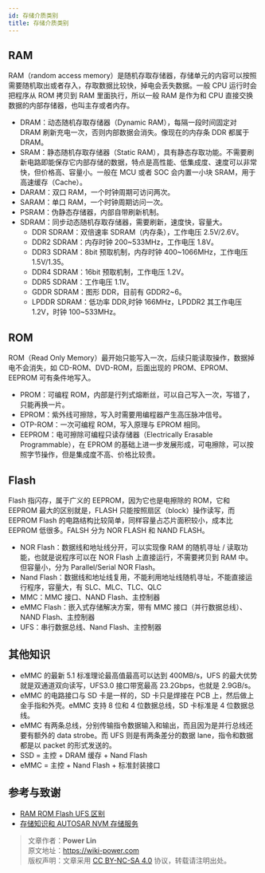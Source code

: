 ```yaml
---
id: 存储介质类别
title: 存储介质类别
---
```


## RAM

RAM（random access memory）是随机存取存储器，存储单元的内容可以按照需要随机取出或者存入，存取数据比较快，掉电会丢失数据。一般 CPU 运行时会把程序从 ROM 拷贝到 RAM 里面执行，所以一般 RAM 是作为和 CPU 直接交换数据的内部存储器，也叫主存或者内存。

- DRAM：动态随机存取存储器（Dynamic RAM），每隔一段时间固定对 DRAM 刷新充电一次，否则内部数据会消失。像现在的内存条 DDR 都属于 DRAM。
- SRAM：静态随机存取存储器（Static RAM），具有静态存取功能。不需要刷新电路即能保存它内部存储的数据，特点是高性能、低集成度、速度可以非常快，但价格高、容量小。一般在 MCU 或者 SOC 会内置一小块 SRAM，用于高速缓存（Cache）。
- DARAM：双口 RAM，一个时钟周期可访问两次。
- SARAM：单口 RAM，一个时钟周期访问一次。
- PSRAM：伪静态存储器，内部自带刷新机制。
- SDRAM：同步动态随机存取存储器，需要刷新，速度快，容量大。
  - DDR SDRAM：双倍速率 SDRAM（内存条），工作电压 2.5V/2.6V。
  - DDR2 SDRAM：内存时钟 200~533MHz，工作电压 1.8V。
  - DDR3 SDRAM：8bit 预取机制，内存时钟 400~1066MHz，工作电压 1.5V/1.35。
  - DDR4 SDRAM：16bit 预取机制，工作电压 1.2V。
  - DDR5 SDRAM：工作电压 1.1V。
  - GDDR SDRAM：图形 DDR，目前有 GDDR2~6。
  - LPDDR SDRAM：低功率 DDR,时钟 166MHz，LPDDR2 其工作电压 1.2V，时钟 100~533MHz。

## ROM

ROM（Read Only Memory）最开始只能写入一次，后续只能读取操作，数据掉电不会消失，如 CD-ROM、DVD-ROM，后面出现的 PROM、EPROM、EEPROM 可有条件地写入。

- PROM：可编程 ROM，内部是行列式熔断丝，可以自己写入一次，写错了，只能再换一片。
- EPROM：紫外线可擦除，写入时需要用编程器产生高压脉冲信号。
- OTP-ROM：一次可编程 ROM，写入原理与 EPROM 相同。
- EEPROM：电可擦除可编程只读存储器（Electrically Erasable Programmable），在 EPROM 的基础上进一步发展形成，可电擦除，可以按照字节操作，但是集成度不高、价格比较贵。

## Flash

Flash 指闪存，属于广义的 EEPROM，因为它也是电擦除的 ROM，它和 EEPROM 最大的区别就是，FLASH 只能按照扇区（block）操作读写，而 EEPROM Flash 的电路结构比较简单，同样容量占芯片面积较小，成本比 EEPROM 低很多。FALSH 分为 NOR FLASH 和 NAND FLASH。

- NOR Flash：数据线和地址线分开，可以实现像 RAM 的随机寻址 / 读取功能，也就是说程序可以在 NOR Flash 上直接运行，不需要拷贝到 RAM 中。但容量小，分为 Parallel/Serial NOR Flash。
- Nand Flash：数据线和地址线复用，不能利用地址线随机寻址，不能直接运行程序，容量大，有 SLC、MLC、TLC、QLC
- MMC：MMC 接口、NAND Flash、主控制器
- eMMC Flash：嵌入式存储解决方案，带有 MMC 接口（并行数据总线）、NAND Flash、主控制器
- UFS：串行数据总线、Nand Flash、主控制器

## 其他知识

- eMMC 的最新 5.1 标准理论最高值最高可以达到 400MB/s，UFS 的最大优势就是双通道双向读写，UFS3.0 接口带宽最高 23.2Gbps，也就是 2.9GB/s。
- eMMC 的电路接口与 SD 卡是一样的，SD 卡只是焊接在 PCB 上，然后做上金手指和外壳。eMMC 支持 8 位和 4 位数据总线，SD 卡标准是 4 位数据总线。
- eMMC 有两条总线，分别传输指令数据输入和输出，而且因为是并行总线还要有额外的 data strobe。而 UFS 则是有两条差分的数据 lane，指令和数据都是以 packet 的形式发送的。
- SSD = 主控 + DRAM 缓存 + Nand Flash
- eMMC = 主控 + Nand Flash + 标准封装接口

## 参考与致谢

- [RAM ROM Flash UFS 区别](https://blog.infonet.io/2021/04/04/RAM-ROM-Flash-%E5%8C%BA%E5%88%AB/)
- [存储知识和 AUTOSAR NVM 存储服务](https://mp.weixin.qq.com/s/hOew2ym8SSbse5RrZ5ehcw)

> 文章作者：**Power Lin**  
> 原文地址：<https://wiki-power.com>  
> 版权声明：文章采用 [CC BY-NC-SA 4.0](https://creativecommons.org/licenses/by/4.0/deed.zh) 协议，转载请注明出处。
